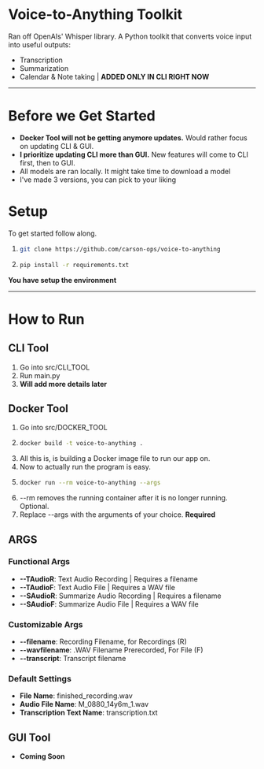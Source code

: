 # Voice-to-Anything Toolkit

Ran off OpenAIs' Whisper library. A Python toolkit that converts voice input into useful outputs:
- Transcription
- Summarization
- Calendar & Note taking | **ADDED ONLY IN CLI RIGHT NOW**

---
# Before we Get Started
- **Docker Tool will not be getting anymore updates.** Would rather focus on updating CLI & GUI.
- **I prioritize updating CLI more than GUI.** New features will come to CLI first, then to GUI.
- All models are ran locally. It might take time to download a model
- I've made 3 versions, you can pick to your liking


# Setup
To get started follow along.

1. ```bash
   git clone https://github.com/carson-ops/voice-to-anything
   ```
2. ```bash
   pip install -r requirements.txt
   ```
**You have setup the environment**

---
# How to Run
## CLI Tool
1. Go into src/CLI_TOOL
2. Run main.py
3. **Will add more details later**

## Docker Tool
1. Go into src/DOCKER_TOOL
2. ```bash
   docker build -t voice-to-anything .
   ```
3. All this is, is building a Docker image file to run our app on.
4. Now to actually run the program is easy.
5. ```bash
   docker run --rm voice-to-anything --args
   ```
6. --rm removes the running container after it is no longer running. Optional.
7. Replace --args with the arguments of your choice. **Required**
## ARGS
### Functional Args
- **--TAudioR**: Text Audio Recording | Requires a filename
- **--TAudioF**: Text Audio File | Requires a WAV file
- **--SAudioR**: Summarize Audio Recording | Requires a filename
- **--SAudioF**: Summarize Audio File | Requires a WAV file

### Customizable Args
- **--filename**: Recording Filename, for Recordings (R)
- **--wavfilename**: .WAV Filename Prerecorded, For File (F)
- **--transcript**: Transcript filename

### Default Settings
 - **File Name**: finished_recording.wav
 - **Audio File Name**: M_0880_14y6m_1.wav
 - **Transcription Text Name**: transcription.txt

## GUI Tool
- **Coming Soon**